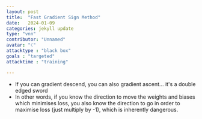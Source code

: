 ```yaml
---
layout: post
title:  "Fast Gradient Sign Method"
date:   2024-01-09
categories: jekyll update
type: "vnn"
contributor: "Unnamed"
avatar: "☾"
attacktype : "black box"
goals : "targeted"
attacktime : "training"

---
```


- If you can gradient descend, you can also gradient ascent... it's a double edged sword
- In other words, if you know the direction to move the weights and biases which minimises loss, you also know the direction to go in order to maximise loss (just multiply by -1), which is inherently dangerous. 